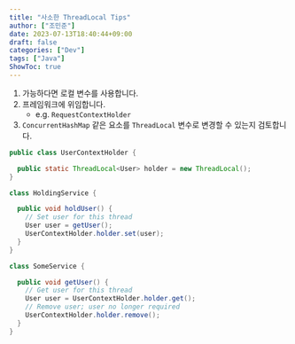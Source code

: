 ```yaml
---
title: "사소한 ThreadLocal Tips"
author: ["조민준"]
date: 2023-07-13T18:40:44+09:00
draft: false
categories: ["Dev"]
tags: ["Java"]
ShowToc: true
---
```


1. 가능하다면 로컬 변수를 사용합니다.
2. 프레임워크에 위임합니다.
    - e.g. `RequestContextHolder`
3. `ConcurrentHashMap` 같은 요소를 `ThreadLocal` 변수로 변경할 수 있는지 검토합니다.

```java
public class UserContextHolder {

  public static ThreadLocal<User> holder = new ThreadLocal();
}
```

```java
class HoldingService {

  public void holdUser() {
    // Set user for this thread
    User user = getUser();
    UserContextHolder.holder.set(user);
  }
}
```

```java
class SomeService {

  public void getUser() {
    // Get user for this thread
    User user = UserContextHolder.holder.get();
    // Remove user; user no longer required
    UserContextHolder.holder.remove();
  }
}
```
